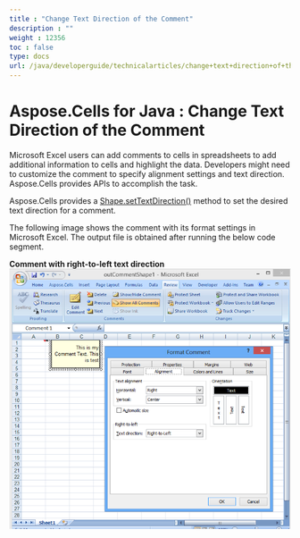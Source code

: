 ```yaml
---
title : "Change Text Direction of the Comment" 
description : "" 
weight : 12356 
toc : false
type: docs
url: /java/developerguide/technicalarticles/change+text+direction+of+the+comment/
---
```


# Aspose.Cells for Java : Change Text Direction of the Comment


Microsoft Excel users can add comments to cells in spreadsheets to add additional information to cells and highlight the data. Developers might need to customize the comment to specify alignment settings and text direction. Aspose.Cells provides APIs to accomplish the task.

Aspose.Cells provides a [Shape.setTextDirection()](https://apireference.aspose.com/java/cells/com.aspose.cells/shape#TextDirection) method to set the desired text direction for a comment.

The following image shows the comment with its format settings in Microsoft Excel. The output file is obtained after running the below code segment.

**Comment with right-to-left text direction**  
![image](5472590.png)


